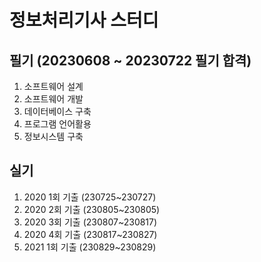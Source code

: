 # 정보처리기사 스터디

## 필기 (20230608 ~ 20230722 필기 합격)

1. 소프트웨어 설계
2. 소프트웨어 개발
3. 데이터베이스 구축
4. 프로그램 언어활용
5. 정보시스템 구축

## 실기

1. 2020 1회 기출 (230725~230727)
2. 2020 2회 기출 (230805~230805)
3. 2020 3회 기출 (230807~230817)
4. 2020 4회 기출 (230817~230827)
5. 2021 1회 기출 (230829~230829)
